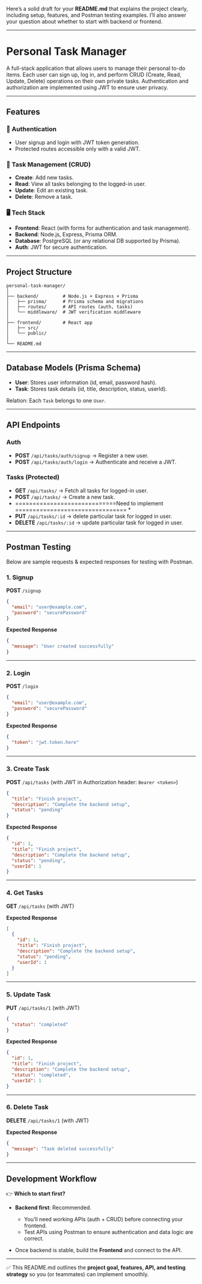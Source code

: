 Here’s a solid draft for your **README.md** that explains the project clearly, including setup, features, and Postman testing examples. I’ll also answer your question about whether to start with backend or frontend.

---

# Personal Task Manager

A full-stack application that allows users to manage their personal to-do items. Each user can sign up, log in, and perform CRUD (Create, Read, Update, Delete) operations on their own private tasks. Authentication and authorization are implemented using JWT to ensure user privacy.

---

## Features

### 🔐 Authentication

* User signup and login with JWT token generation.
* Protected routes accessible only with a valid JWT.

### 📝 Task Management (CRUD)

* **Create**: Add new tasks.
* **Read**: View all tasks belonging to the logged-in user.
* **Update**: Edit an existing task.
* **Delete**: Remove a task.

### 🖥️ Tech Stack

* **Frontend**: React (with forms for authentication and task management).
* **Backend**: Node.js, Express, Prisma ORM.
* **Database**: PostgreSQL (or any relational DB supported by Prisma).
* **Auth**: JWT for secure authentication.

---

## Project Structure

```
personal-task-manager/
│
├── backend/         # Node.js + Express + Prisma
│   ├── prisma/      # Prisma schema and migrations
│   ├── routes/      # API routes (auth, tasks)
│   └── middleware/  # JWT verification middleware
│
├── frontend/        # React app
│   ├── src/
│   └── public/
│
└── README.md
```

---

## Database Models (Prisma Schema)

* **User**: Stores user information (id, email, password hash).
* **Task**: Stores task details (id, title, description, status, userId).

Relation: Each `Task` belongs to one `User`.

---

## API Endpoints

### Auth

* **POST** `/api/tasks/auth/signup` → Register a new user.
* **POST** `/api/tasks/auth/login` → Authenticate and receive a JWT.

### Tasks (Protected)

* **GET** `/api/tasks/` → Fetch all tasks for logged-in user.
* **POST** `/api/tasks/` → Create a new task.
* =============================Need to implement ================================ *
* **PUT** `/api/tasks/:id` → delete particular task for logged in user.
* **DELETE** `/api/tasks/:id` → update particular task for logged in user.


---

## Postman Testing

Below are sample requests & expected responses for testing with Postman.

### 1. Signup

**POST** `/signup`

```json
{
  "email": "user@example.com",
  "password": "securePassword"
}
```

**Expected Response**

```json
{
  "message": "User created successfully"
}
```

---

### 2. Login

**POST** `/login`

```json
{
  "email": "user@example.com",
  "password": "securePassword"
}
```

**Expected Response**

```json
{
  "token": "jwt.token.here"
}
```

---

### 3. Create Task

**POST** `/api/tasks` (with JWT in Authorization header: `Bearer <token>`)

```json
{
  "title": "Finish project",
  "description": "Complete the backend setup",
  "status": "pending"
}
```

**Expected Response**

```json
{
  "id": 1,
  "title": "Finish project",
  "description": "Complete the backend setup",
  "status": "pending",
  "userId": 1
}
```

---

### 4. Get Tasks

**GET** `/api/tasks` (with JWT)

**Expected Response**

```json
[
  {
    "id": 1,
    "title": "Finish project",
    "description": "Complete the backend setup",
    "status": "pending",
    "userId": 1
  }
]
```

---

### 5. Update Task

**PUT** `/api/tasks/1` (with JWT)

```json
{
  "status": "completed"
}
```

**Expected Response**

```json
{
  "id": 1,
  "title": "Finish project",
  "description": "Complete the backend setup",
  "status": "completed",
  "userId": 1
}
```

---

### 6. Delete Task

**DELETE** `/api/tasks/1` (with JWT)

**Expected Response**

```json
{
  "message": "Task deleted successfully"
}
```

---

## Development Workflow

👉 **Which to start first?**

* **Backend first**: Recommended.

  * You’ll need working APIs (auth + CRUD) before connecting your frontend.
  * Test APIs using Postman to ensure authentication and data logic are correct.
* Once backend is stable, build the **Frontend** and connect to the API.

---

✅ This README.md outlines the **project goal, features, API, and testing strategy** so you (or teammates) can implement smoothly.
